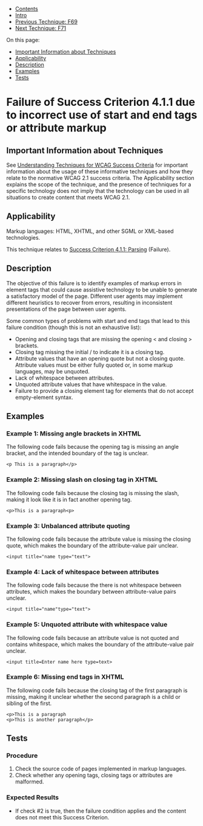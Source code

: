 -   [Contents](https://www.w3.org/WAI/WCAG21/Techniques/#techniques "Table of Contents")
-   [Intro](https://www.w3.org/WAI/WCAG21/Techniques/#introduction "Introduction to Techniques")
-   [Previous Technique: F69](F69)
-   [Next Technique: F71](F71)

On this page:

-   [Important Information about Techniques](#important-information)
-   [Applicability](#applicability)
-   [Description](#description)
-   [Examples](#examples)
-   [Tests](#tests)

Failure of Success Criterion 4.1.1 due to incorrect use of start and end tags or attribute markup
=================================================================================================

Important Information about Techniques
--------------------------------------

See [Understanding Techniques for WCAG Success Criteria](https://www.w3.org/WAI/WCAG21/Understanding/understanding-techniques) for important information about the usage of these informative techniques and how they relate to the normative WCAG 2.1 success criteria. The Applicability section explains the scope of the technique, and the presence of techniques for a specific technology does not imply that the technology can be used in all situations to create content that meets WCAG 2.1.

Applicability
-------------

Markup languages: HTML, XHTML, and other SGML or XML-based technologies.

This technique relates to [Success Criterion 4.1.1: Parsing](https://www.w3.org/WAI/WCAG21/Understanding/parsing) (Failure).

Description
-----------

The objective of this failure is to identify examples of markup errors in element tags that could cause assistive technology to be unable to generate a satisfactory model of the page. Different user agents may implement different heuristics to recover from errors, resulting in inconsistent presentations of the page between user agents.

Some common types of problems with start and end tags that lead to this failure condition (though this is not an exhaustive list):

-   Opening and closing tags that are missing the opening &lt; and closing &gt; brackets.
-   Closing tag missing the initial / to indicate it is a closing tag.
-   Attribute values that have an opening quote but not a closing quote. Attribute values must be either fully quoted or, in some markup languages, may be unquoted.
-   Lack of whitespace between attributes.
-   Unquoted attribute values that have whitespace in the value.
-   Failure to provide a closing element tag for elements that do not accept empty-element syntax.

Examples
--------

### Example 1: Missing angle brackets in XHTML

The following code fails because the opening tag is missing an angle bracket, and the intended boundary of the tag is unclear.

    <p This is a paragraph</p>

### Example 2: Missing slash on closing tag in XHTML

The following code fails because the closing tag is missing the slash, making it look like it is in fact another opening tag.

    <p>This is a paragraph<p>

### Example 3: Unbalanced attribute quoting

The following code fails because the attribute value is missing the closing quote, which makes the boundary of the attribute-value pair unclear.

    <input title="name type="text">

### Example 4: Lack of whitespace between attributes

The following code fails because the there is not whitespace between attributes, which makes the boundary between attribute-value pairs unclear.

    <input title="name"type="text">

### Example 5: Unquoted attribute with whitespace value

The following code fails because an attribute value is not quoted and contains whitespace, which makes the boundary of the attribute-value pair unclear.

    <input title=Enter name here type=text>

### Example 6: Missing end tags in XHTML

The following code fails because the closing tag of the first paragraph is missing, making it unclear whether the second paragraph is a child or sibling of the first.

    <p>This is a paragraph
    <p>This is another paragraph</p>

Tests
-----

### Procedure

1.  Check the source code of pages implemented in markup languages.
2.  Check whether any opening tags, closing tags or attributes are malformed.

### Expected Results

-   If check \#2 is true, then the failure condition applies and the content does not meet this Success Criterion.
